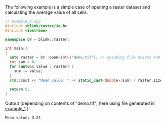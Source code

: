 The following example is a simple case of opening a raster dataset and calculating the average value of all cells.
```cpp
// example_2.cpp
#include <blink/raster/io.h>
#include <iostream>

namespace br = blink::raster;

int main()
{
  auto raster = br::open<int>("demo.tif"); // assuming file exists and is valid
  int sum = 0;
  for (auto&& value : raster) {
    sum += value;
  }
  std::cout << "Mean value: " << static_cast<double>(sum) / raster.size() << std::endl;
 
  return 0;
}
```

Output (depending on contents of "demo.tif"; here using file generated in [example_1](./example_1.md) ):
```
Mean value: 3.24
```
